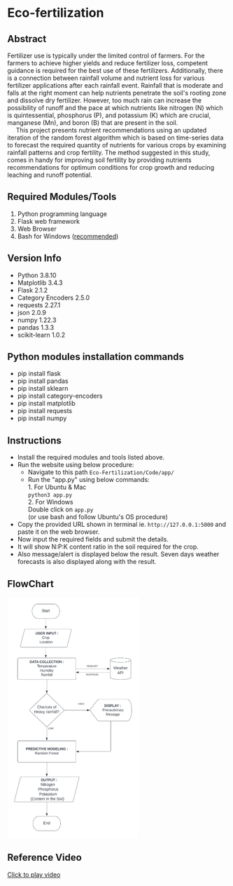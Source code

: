 # Eco-fertilization

## Abstract
Fertilizer use is typically under the limited control of farmers. For the farmers to achieve higher yields and reduce fertilizer loss, competent guidance is required for the best use of these fertilizers. Additionally, there is a connection between rainfall volume and nutrient loss for various fertilizer applications after each rainfall event. Rainfall that is moderate and falls at the right moment can help nutrients penetrate the soil's rooting zone and dissolve dry fertilizer. However, too much rain can increase the possibility of runoff and the pace at which nutrients like nitrogen (N) which is quintessential, phosphorus (P), and potassium (K) which are crucial, manganese (Mn), and boron (B) that are present in the soil. <br>
&nbsp;&nbsp;&nbsp;&nbsp; This project presents nutrient recommendations using an updated iteration of the random forest algorithm which is based on time-series data to forecast the required quantity of nutrients for various crops by examining rainfall patterns and crop fertility. The method suggested in this study, comes in handy for improving soil fertility by providing nutrients recommendations for optimum conditions for crop growth and reducing leaching and runoff potential.
 
## Required Modules/Tools
1.	Python programming language
2.	Flask web framework
3.	Web Browser
4.	Bash for Windows ([recommended](https://www.howtogeek.com/249966/how-to-install-and-use-the-linux-bash-shell-on-windows-10/))

## Version Info
*	Python 3.8.10
*	Matplotlib 3.4.3
*	Flask 2.1.2
*	Category Encoders 2.5.0
*	requests 2.27.1
*	json 2.0.9
*	numpy 1.22.3
*	pandas 1.3.3
*	scikit-learn 1.0.2

## Python modules installation commands
*	pip install flask
*	pip install pandas
*	pip install sklearn
*	pip install category-encoders
*	pip install matplotlib
*	pip install requests
*	pip install numpy

## Instructions
*	Install the required modules and tools listed above.
*	Run the website using below procedure:
	*	Navigate to this path `Eco-Fertilization/Code/app/`
	*	Run the "app.py" using below commands: <br>
      		1.	For Ubuntu & Mac <br>
		        `python3 app.py`  <br>
      		2.	For Windows <br>
		        Double click on `app.py` <br>
			(or use bash and follow Ubuntu's OS procedure) <br>
* Copy the provided URL shown in terminal ie. `http://127.0.0.1:5000` and paste it on the web browser.
* Now input the required fields and submit the details.
* It will show N:P:K content ratio in the soil required for the crop.
* Also message/alert is displayed below the result. Seven days weather forecasts is also displayed along with the result. 

## FlowChart
<img src="https://github.com/Gekko12/Eco-fertilization/blob/main/material/Flowchart.png" alt="FlowChart" width="300" height="550"/>

## Reference Video 
[Click to play video](https://drive.google.com/file/d/1lL5mmASWBbWVkvTqSFHfkhVXbXj_YDVn/view?usp=sharing)
